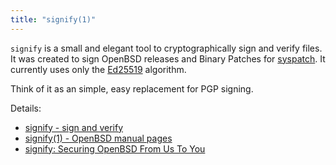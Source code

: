 ```yaml
---
title: "signify(1)"
---
```


`signify` is a small and elegant tool to cryptographically sign and verify
files. It was created to sign OpenBSD releases and Binary Patches for
[syspatch](/fact/syspatch.html). It currently uses only the
[Ed25519](http://ed25519.cr.yp.to/index.html) algorithm.

Think of it as an simple, easy replacement for PGP signing.

Details:

* [signify - sign and verify](https://https.www.google.com.tedunangst.com/flak/post/signify)
* [signify(1) - OpenBSD manual pages](https://man.openbsd.org/signify)
* [signify: Securing OpenBSD From Us To You](http://www.openbsd.org/papers/bsdcan-signify.html)
